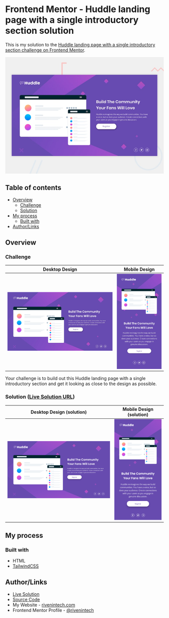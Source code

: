 # Frontend Mentor - Huddle landing page with a single introductory section solution

This is my solution to the [Huddle landing page with a single introductory section challenge on Frontend Mentor](https://www.frontendmentor.io/challenges/huddle-landing-page-with-a-single-introductory-section-B_2Wvxgi0).

![Design preview for the Huddle landing page with a single introductory section](./assets/design/preview.jpg)

## Table of contents

- [Overview](#overview)
  - [Challenge](#challenge)
  - [Solution](#solution-live-solution-url)
- [My process](#my-process)
  - [Built with](#built-with)
- [Author/Links](#authorlinks)

## Overview

### Challenge

| Desktop Design | Mobile Design |
| --- | --- |
| ![desktop design](./assets/design/desktop-design.jpg) | ![mobile design](./assets/design/mobile-design.jpg) |

Your challenge is to build out this Huddle landing page with a single introductory section and get it looking as close to the design as possible.

### Solution ([Live Solution URL](https://frontend-mentor.rivenintech.com/huddle-landing-page-with-a-single-introductory-section/))

| Desktop Design (solution) | Mobile Design (solution) |
| --- | --- |
| ![desktop design](./assets/design/desktop-solution.png) | ![mobile design](./assets/design/mobile-solution.png) |

## My process

### Built with

- HTML
- [TailwindCSS](https://tailwindcss.com/)

## Author/Links

- [Live Solution](https://frontend-mentor.rivenintech.com/huddle-landing-page-with-a-single-introductory-section/)
- [Source Code](https://github.com/rivenintech/frontend-mentor-solutions/tree/main/huddle-landing-page-with-a-single-introductory-section/)
- My Website - [rivenintech.com](https://rivenintech.com)
- Frontend Mentor Profile - [@rivenintech](https://www.frontendmentor.io/profile/rivenintech)
